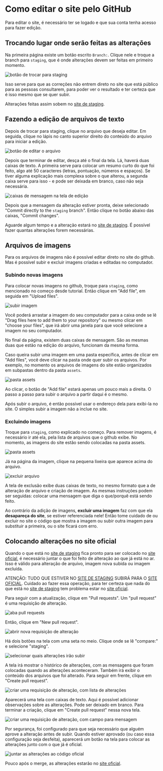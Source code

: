 # Como editar o site pelo GitHub

Para editar o site, é necessário ter se logado e que sua conta tenha
acesso para fazer edição.

## Trocando lugar onde serão feitas as alterações

Na primeira página existe um botão escrito `Branch:`. Clique nele e
troque a branch para `staging`, que é onde alterações devem ser feitas
em primeiro momento.

![botão de trocar para staging](tutorial/staging.png)

Isso serve para que as correções não entrem direto no site que está
público para as pessoas consultarem, para poder ver o resultado e ter
certeza que é isso mesmo que se quer subir.

Alterações feitas assim sobem no [site de staging].

## Fazendo a edição de arquivos de texto

Depois de trocar para staging, clique no arquivo que deseja editar. Em
seguida, clique no lápis no canto superior direito do conteúdo do
arquivo para iniciar a edição.

![botão de editar o arquivo](tutorial/botao_editar.png)

Depois que terminar de editar, desça até o final da tela. Lá, haverá
duas caixas de texto. A primeira serve para colocar um resumo curto
do que foi feito, algo até 50 caracteres (letras, pontuação, números e
espaços). Se tiver alguma explicação mais complexa sobre o que alterou,
a segunda caixa serve para isso - e pode ser deixada em branco, caso
não seja necessária.

![caixas de mensagem na tela de edição](tutorial/commit.png)

Depois que a mensagem da alteração estiver pronta, deixe selecionado
"Commit directly to the `staging` branch". Então clique no botão abaixo
das caixas, "Commit changes".

Aguarde algum tempo e a alteração estará no [site de staging]. É
possível fazer quantas alterações forem necessárias.

## Arquivos de imagens

Para os arquivos de imagens não é possível editar direto no site do
github. Mas é possível subir e excluir imagens criadas e editadas no
computador.

### Subindo novas imagens

Para colocar novas imagens no github, troque para `staging`, como
mencionado no começo desde tutorial. Então clique em "Add file", em
seguida em "Upload files".

![subir imagem](tutorial/subir_imagem.png)

Você poderá arrastar a imagem do seu computador para a caixa onde se lê
"Drag files here to add them to your repository" ou mesmo clicar em
"choose your files", que irá abrir uma janela para que você selecione a
imagem no seu computador.

No final da página, existem duas caixas de mensagem. São as mesmas duas
que estão na edição do arquivo, funcionam da mesma forma.

Caso queira subir uma imagem em uma pasta específica, antes de clicar
em "Add files", você deve clicar na pasta onde quer subir os arquivos.
Por exemplo, no momento os arquivos de imagens do site estão
organizados em subpastas dentro da pasta `assets`.

![pasta assets](tutorial/pasta_assets.png)

Ao clicar, o botão de "Add file" estará apenas um pouco mais a direita.
O passo a passo para subir o arquivo a partir daqui é o mesmo.

Após subir o arquivo, é então possível usar o endereço dela para
exibi-la no site. O simples subir a imagem não a inclue no site.

### Excluindo imagens

Troque para `staging`, como explicado no começo. Para remover imagens,
é necessário ir até ela, pela lista de arquivos que o github exibe. No
momento, as imagens do site estão sendo colocadas na pasta assets.

![pasta assets](tutorial/pasta_assets.png)

Já na página da imagem, clique na pequena lixeira que aparece acima do
arquivo.

![excluir arquivo](tutorial/excluir.png)

A tela de exclusão exibe duas caixas de texto, no mesmo formato que a
de alteração de arquivo e criação de imagem. As mesmas instruções podem
ser seguidas: colocar uma mensagem que diga o que/porquê está sendo
feito.

Ao contrário da adição de imagens, **excluir uma imagem** faz com que
ela **desapareça do site**, se estiver referenciada nele! Então tome
cuidado de ou excluir no site o código que mostra a imagem ou subir
outra imagem para substituir a primeira, ou o site ficará com erro.

## Colocando alterações no site oficial

Quando o que está no [site de staging] fica pronto para ser colocado no
[site oficial], é necessário juntar o que foi feito de alteração ao que
já está no ar. Isso é válido para alteração de arquivo, imagem nova
subida ou imagem excluída.

ATENÇÃO: TUDO QUE ESTIVER NO [SITE DE STAGING] SUBIRÁ PARA O
[SITE OFICIAL]. Cuidado ao fazer essa operação, para ter certeza que
nada do que está no [site de staging] tem problema estar no
[site oficial].

Para seguir com a atualização, clique em "Pull requests". Um "pull
request" é uma requisição de alteração.

![aba pull requests](tutorial/pull_requests.png)

Então, clique em "New pull request".

![abrir nova requisição de alteração](tutorial/new_pull_request.png)

Há dois botões na tela com uma seta no meio. Clique onde se lê
"compare:" e selecione "staging".

![selecionar quais alterações irão subir](tutorial/troca_branch_pr.png)

A tela irá mostrar o histórico de alterações, com as mensagens que
foram colocadas quando as alterações aconteceram. Também irá exibir
o conteúdo dos arquivos que foi alterado. Para seguir em frente, clique
em "Create pull request".

![criar uma requisição de alteração, com lista de alterações](tutorial/criar_pull_request.png)

Aparecerá uma tela com caixas de texto. Aqui é possível adicionar
observações sobre as alterações. Pode ser deixado em branco. Para
terminar a criação, clique em "Create pull request" nessa nova tela.

![criar uma requisição de alteração, com campo para mensagem](tutorial/criar_pull_request_mensagem.png)

Por segurança, foi configurado para que seja necessário que alguém
aprove a alteração antes de subir. Quando estiver aprovado (ou caso
essa configuração seja desfeita), aparecerá um botão na tela para
colocar as alterações junto com o que já é oficial.

![juntar as alterações ao código oficial](tutorial/merge.png)

Pouco após o merge, as alterações estarão no [site oficial].

[site de staging]: https://cea-staging.netlify.app/
[site oficial]: https://ceabomjesus.org/
[pull requests]: pulls
